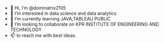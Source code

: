- 👋 Hi, I’m @dominatrix2105
- 👀 I’m interested in data science and data analytics
- 🌱 I’m currently learning  JAVA,TABLEAU PUBLIC
- 💞️ I’m looking to collaborate on  KPR INSTITUTE OF ENGINEERING AND TECHNOLOGY
- 📫 to reach me with best ideas.

<!---
dominatrix2105/dominatrix2105 is a ✨ special ✨ repository because its `README.md` (this file) appears on your GitHub profile.
You can click the Preview link to take a look at your changes.
--->
